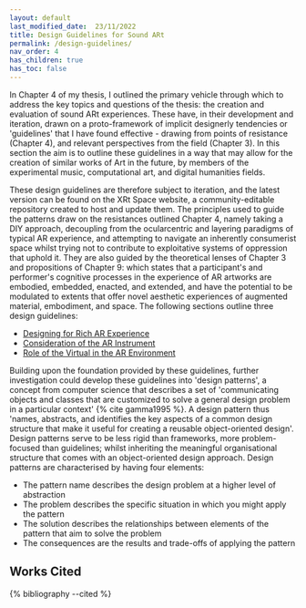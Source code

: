 ```yaml
---
layout: default
last_modified_date:  23/11/2022
title: Design Guidelines for Sound ARt
permalink: /design-guidelines/
nav_order: 4
has_children: true
has_toc: false
---
```


In Chapter 4 of my thesis, I outlined the primary vehicle through which to address the key topics and questions of the thesis: the creation and evaluation of sound ARt experiences. These have, in their development and iteration, drawn on a proto-framework of implicit designerly tendencies or 'guidelines' that I have found effective - drawing from points of resistance (Chapter 4), and relevant perspectives from the field (Chapter 3). In this section the aim is to outline these guidelines in a way that may allow for the creation of similar works of Art in the future, by members of the experimental music, computational art, and digital humanities fields. 

These design guidelines are therefore subject to iteration, and the latest version can be found on the XRt Space website, a community-editable repository created to host and update them. The principles used to guide the patterns draw on the resistances outlined Chapter 4, namely taking a DIY approach, decoupling from the ocularcentric and layering paradigms of typical AR experience, and attempting to navigate an inherently consumerist space whilst trying not to contribute to exploitative systems of oppression that uphold it. They are also guided by the theoretical lenses of Chapter 3 and propositions of Chapter 9: which states that a participant's and performer's cognitive processes in the experience of AR artworks are embodied, embedded, enacted, and extended, and have the potential to be modulated to extents that offer novel aesthetic experiences of augmented material, embodiment, and space. The following sections outline three design guidelines:

- [Designing for Rich AR Experience](rich-ar.html)
- [Consideration of the AR Instrument](ar-instrument.html)
- [Role of the Virtual in the AR Environment](virtual-role.html)

Building upon the foundation provided by these guidelines, further investigation could develop these guidelines into 'design patterns', a concept from computer science that describes a set of 'communicating objects and classes that are customized to solve a general design problem in a particular context' {% cite gamma1995 %}. A design pattern thus 'names, abstracts, and identifies the key aspects of a common design structure that make it useful for creating a reusable object-oriented design'. Design patterns serve to be less rigid than frameworks, more problem-focused than guidelines; whilst inheriting the meaningful organisational structure that comes with an object-oriented design approach. Design patterns are characterised by having four elements:

- The pattern name describes the design problem at a higher level of abstraction
- The problem describes the specific situation in which you might apply the pattern
- The solution describes the relationships between elements of the pattern that aim to solve the problem
- The consequences are the results and trade-offs of applying the pattern

## Works Cited
{% bibliography --cited %}